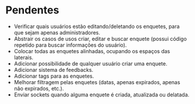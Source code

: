 # Pendentes
- Verificar quais usuários estão editando/deletando os enquetes, para que sejam apenas administradores.
- Abstrair os casos de usos criar, editar e buscar enquete (possui código repetido para buscar informações do usuário).
- Colocar todas as enquetes alinhadas, ocupando os espaços das laterais.
- Adicionar possibilidade de qualquer usuário criar uma enquete.
- Adicionar sistema de feedbacks.
- Adicionar tags para as enquetes.
- Melhorar filtragem pelas enquetes (datas, apenas expirados, apenas não expirados, etc.).
- Enviar sockets quando alguma enquete é criada, atualizada ou delatada.
